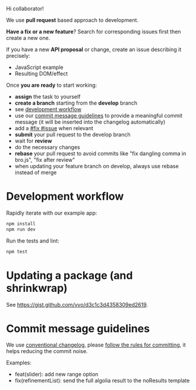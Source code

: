 Hi collaborator!

We use **pull request** based approach to development.

**Have a fix or a new feature**? Search for corresponding issues first then
create a new one.

If you have a new **API proposal** or change, create an issue describing it precisely:
- JavaScript example
- Resulting DOM/effect

Once **you are ready** to start working:
- **assign** the task to yourself
- **create a branch** starting from the **develop** branch
- see [development workflow](#development-workflow)
- use our [commit message guidelines](#commit-message-guidelines) to provide a meaningful commit message (it will be inserted into the changelog automatically)
- add a [#fix #issue](https://help.github.com/articles/closing-issues-via-commit-messages/) when relevant
- **submit** your pull request to the develop branch
- wait for **review**
- do the necessary changes
- **rebase** your pull request to avoid commits like "fix dangling comma in bro.js", "fix after review"
- when updating your feature branch on develop, always use rebase instead of merge

# Development workflow

Rapidly iterate with our example app:

```sh
npm install
npm run dev
```

Run the tests and lint:

```sh
npm test
```

# Updating a package (and shrinkwrap)

See https://gist.github.com/vvo/d3c1c3d4358309ed2619.

# Commit message guidelines

We use [conventional changelog](https://github.com/ajoslin/conventional-changelog),
please [follow the rules for committing](https://github.com/ajoslin/conventional-changelog/blob/master/conventions/angular.md), it helps reducing the commit noise.

Examples:

- feat(slider): add new range option
- fix(refinementList): send the full algolia result to the noResults template

